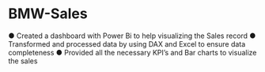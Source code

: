 # BMW-Sales
●	Created a dashboard with Power Bi to help visualizing the Sales record
●	Transformed and processed data by using DAX and Excel to ensure data completeness
●	Provided all the necessary KPI’s and Bar charts to visualize the sales 
